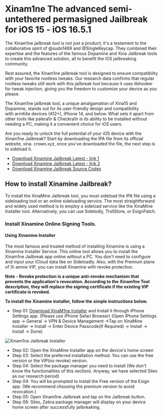 # Xinam1ne The advanced semi-untethered permasigned Jailbreak for iOS 15 - iOS 16.5.1

The Xinam1ne jailbreak tool is not just a product; it's a testament to the collaborative spirit of @sudo1469 and @SingleKeycap. They combined their expertise and the features of the famous Dopamine and Xina Jailbreak tools to create this advanced solution, all to benefit the iOS jailbreaking community.

Rest assured, the Xinam1ne jailbreak tool is designed to ensure compatibility with your favorite rootless tweaks. Our research data confirms that regular rootless tweaks still work with this jailbreak tool because it uses libhooker for tweak injection, giving you the freedom to customize your device as you please.

The Xinam1ne jailbreak tool, a unique amalgamation of Xina15 and Dopamine, stands out for its user-friendly design and compatibility with arm64e devices (A12+), iPhone 14, and below. What sets it apart from other tools like palera1n & Checkra1n is its ability to be installed without needing a PC, making it a convenient choice for iOS users.

Are you ready to unlock the full potential of your iOS device with the Xinam1ne Jailbreak? Start by downloading the IPA file from its official website, xina. crown.xyz, once you've downloaded the file, the next step is to sideload it.

- [Download Xinamine Jailbreak Latest - link 1](https://xina15.com/xinam1ne/)
- [Download Xinamine Jailbreak Latest - link 2](https://ipa.zeejb.com)
- [Download Xinamine Jailbreak Source Codes](https://github.com/CyPwn/Xinam1ne)

## How to install Xinamine Jailbreak?

To install the XinaMine Jailbreak tool, you must sideload the IPA file using a sideloading tool or an online sideloading service. The most straightforward and widely used method is to employ a sideload service like the XinaMine Installer tool. Alternatively, you can use Sidelodly, TrollStore, or EsignPatch.

### Install Xinamine Online Signing Tools.

#### Using Xinamine Installer
The most famous and trusted method of installing Xinamine is using a Xinamine Installer Service. This online tool allows you to install the Xinam1ne Jailbreak app online without a PC. You don't need to configure and input your iCloud data like on Sideloadly. Also, with the Premium plane of Xi amine VIP, you can install Xinamine with revoke protection. 

**Note - Revoke protection is a unique anti-revoke mechanism that prevents the application's revocation. According to the Xinam1ne Tool description, they will replace the signing certificate if the existing VIP certificate is revoked.**

**To install the Xinamine installer, follow the simple instructions below.**

- Step 01: [Download XinaM1ne Installer](https://xina15.com/xinam1ne/) and Install it through iPhone Settings app. (Please use iPhone Safari Browser) (Open iPhone Settings app -> General -> VPN & Device Management ->Tap on XinaMine Installer -> Install -> Enter Device Passcode(If Required) -> Install -> Install -> Done)

![Xinam1ne Jailbreak Installer](https://github.com/iOS17/Xinam1ne-Jailbreak/assets/135683347/4f68f483-dfe8-4638-acbb-91dad7bee92f)

- Step 02: Open the XinaMine Installer app on the device's home screen 
- Step 03: Select the preferred installation method. You can use the free version or the VIP(no revoke) version. 
- Step 04: Select the package manager you need to install (We don't know the functionalities of this section). Anyway, we have selected Sileo as our research period)
- Step 04: You will be prompted to install the Free version of the Esign app. (We recommend choosing the premium version to avoid revocation.)
- Step 05: Open Xinam1ne Jailbreak and tap on the Jailbreak button.
- Step 06: Sileo, Zebra package manager will display on your device home screen after successfully jailbreaking.
